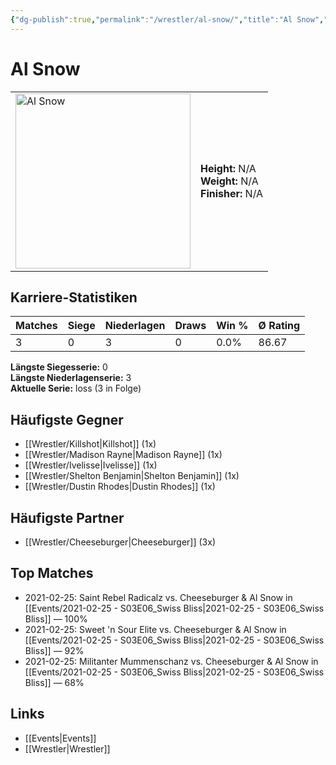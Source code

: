 ```yaml
---
{"dg-publish":true,"permalink":"/wrestler/al-snow/","title":"Al Snow","tags":["wrestler"],"noteIcon":""}
---
```



# Al Snow

<table>
        <tr>
        <td><img src="https://github.com/CptSpaulding1980/choke-slam-wrestling/releases/download/images/Al_Snow.png" width="280" alt="Al Snow"></td>
        <td>
        <b>Height:</b> N/A<br>
        <b>Weight:</b> N/A<br>
        <b>Finisher:</b> N/A<br>
        </td>
        </tr>
        </table>
        
## Karriere-Statistiken

| Matches | Siege | Niederlagen | Draws | Win % | Ø Rating |
|---------|-------|-------------|-------|-------|-----------|
| 3 | 0 | 3 | 0 | 0.0% | 86.67 |

**Längste Siegesserie:** 0<br>**Längste Niederlagenserie:** 3<br>**Aktuelle Serie:** loss (3 in Folge)


## Häufigste Gegner
- [[Wrestler/Killshot\|Killshot]] (1x)
- [[Wrestler/Madison Rayne\|Madison Rayne]] (1x)
- [[Wrestler/Ivelisse\|Ivelisse]] (1x)
- [[Wrestler/Shelton Benjamin\|Shelton Benjamin]] (1x)
- [[Wrestler/Dustin Rhodes\|Dustin Rhodes]] (1x)

## Häufigste Partner
- [[Wrestler/Cheeseburger\|Cheeseburger]] (3x)

## Top Matches
- 2021-02-25: Saint Rebel Radicalz vs. Cheeseburger & Al Snow in [[Events/2021-02-25 - S03E06_Swiss Bliss\|2021-02-25 - S03E06_Swiss Bliss]] — 100%
- 2021-02-25: Sweet 'n Sour Elite vs. Cheeseburger & Al Snow in [[Events/2021-02-25 - S03E06_Swiss Bliss\|2021-02-25 - S03E06_Swiss Bliss]] — 92%
- 2021-02-25: Militanter Mummenschanz vs. Cheeseburger & Al Snow in [[Events/2021-02-25 - S03E06_Swiss Bliss\|2021-02-25 - S03E06_Swiss Bliss]] — 68%

## Links
- [[Events\|Events]]
- [[Wrestler\|Wrestler]]
